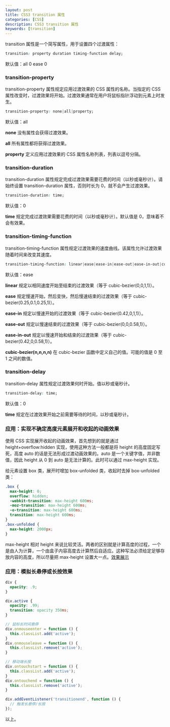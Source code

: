 ```yaml
---
layout: post
title: CSS3 transition 属性
categories: [CSS]
description: CSS3 transition 属性
keywords: [transition]
---
```


transition 属性是一个简写属性，用于设置四个过渡属性：

```css
transition: property duration timing-function delay;
```

默认值：all 0 ease 0

### transition-property

transition-property 属性规定应用过渡效果的 CSS 属性的名称。当指定的 CSS 属性改变时，过渡效果将开始。过渡效果通常在用户将鼠标指针浮动到元素上时发生。

```css
transition-property: none|all|property;
```

默认值：all

**none** 没有属性会获得过渡效果。

**all** 所有属性都将获得过渡效果。

**property** 定义应用过渡效果的 CSS 属性名称列表，列表以逗号分隔。

### transition-duration

transition-duration 属性规定完成过渡效果需要花费的时间（以秒或毫秒计）。请始终设置 transition-duration 属性，否则时长为 0，就不会产生过渡效果。

```css
transition-duration: time;
```

默认值：0

**time** 规定完成过渡效果需要花费的时间（以秒或毫秒计）。默认值是 0，意味着不会有效果。

### transition-timing-function

transition-timing-function 属性规定过渡效果的速度曲线。该属性允许过渡效果随着时间来改变其速度。

```css
transition-timing-function: linear|ease|ease-in|ease-out|ease-in-out|cubic-bezier(n,n,n,n);
```

默认值：ease

**linear** 规定以相同速度开始至结束的过渡效果（等于 cubic-bezier(0,0,1,1)）。

**ease** 规定慢速开始，然后变快，然后慢速结束的过渡效果（等于 cubic-bezier(0.25,0.1,0.25,1)）。

**ease-in** 规定以慢速开始的过渡效果（等于 cubic-bezier(0.42,0,1,1)）。

**ease-out** 规定以慢速结束的过渡效果（等于 cubic-bezier(0,0,0.58,1)）。

**ease-in-out** 规定以慢速开始和结束的过渡效果（等于 cubic-bezier(0.42,0,0.58,1)）。

**cubic-bezier(n,n,n,n)** 在 cubic-bezier 函数中定义自己的值。可能的值是 0 至 1 之间的数值。

### transition-delay

transition-delay 属性规定过渡效果何时开始。值以秒或毫秒计。

```css
transition-delay: time;
```

默认值：0

**time** 规定在过渡效果开始之前需要等待的时间，以秒或毫秒计。

### 应用：实现不确定高度元素展开和收起的动画效果

使用 CSS 实现展开收起的动画效果，首先想到的就是通过 height+overflow:hidden 实现，使用这种方法一般都是将 height 的高度固定写死，高度 auto 的话是无法形成过渡动画效果的。auto 是一个关键字值，并非数值，因此 height 从 0 到 auto 是无法计算的。此时可以通过 max-height 实现。

给元素设置 box 类，展开时增加 box-unfolded 类，收起时去掉 box-unfolded 类：

```css
.box {
  max-height: 0;
  overflow: hidden;
  -webkit-transition: max-height 600ms;
  -moz-transition: max-height 600ms;
  -o-transition: max-height 600ms;
  transition: max-height 600ms;
}
.box-unfolded {
  max-height: 2000px;
}
```

max-height 相对 height 来说比较灵活。两者的区别就是计算高度的过程，一个是由人为计算，一个由盒子内容高度去计算然后自适应。这种写法必须给定足够存放内容的高度，所以尽量把 max-height 设置大一点。[效果展示](https://lab.iamjichao.com)

### 应用：模拟长悬停或长按效果

```css
div {
  opacity: .9;
}

div.active {
  opacity: .99;
  transition: opacity 350ms;
}
```

```js
// 鼠标长时间悬停
div.onmouseenter = function () {
  this.classList.add('active');
}
div.onmouseleave = function () {
  this.classList.remove('active');
}

// 移动端长按
div.ontouchstart = function () {
  this.classList.add('active');
}
div.ontouchend = function () {
  this.classList.remove('active');
}

div.addEventListener('transitionend', function () {
  // 触发长悬停/长按
});
```

以上。
